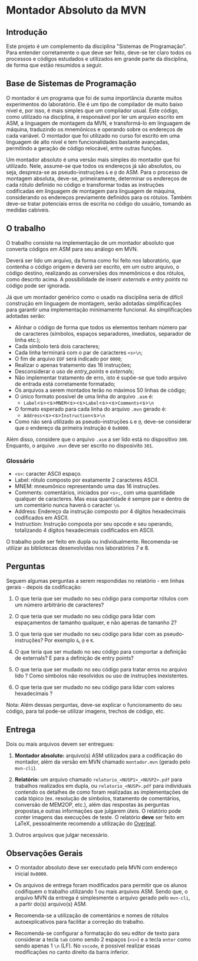# Montador Absoluto da MVN

## Introdução

Este projeto é um complemento da disciplina "Sistemas de Programação".
Para entender corretamente o que deve ser feito, deve-se ter claro todos
os processos e códigos estudados e utilizados em grande parte da
disciplina, de forma que estão resumidos a seguir.

## Base de Sistemas de Programação

O montador é um programa que foi de suma importância durante muitos
experimentos do laboratório. Ele é um tipo de compilador de muito baixo
nível e, por isso, é mais simples que um compilador usual. Este
código, como utilizado na disciplina, é responsável por ler um arquivo
escrito em ASM, a linguagem de montagem da MVN, e transformá-lo em
linguagem de máquina, traduzindo os mnemônicos e operando sobre os
endereços de cada variável. O montador que foi utilizado no curso foi
escrito em uma linguagem de alto nível e tem funcionalidades bastante
avançadas, permitindo a geração de código relocável, entre outras funções.

Um montador absoluto é uma versão mais simples do montador que foi
utilizado. Nele, assume-se que todos os endereços já são absolutos, ou
seja, despreza-se as pseudo-instruções `&` e `@` do ASM. Para o
processo de montagem absoluta, deve-se, primeiramente, determinar os
endereços de cada rótulo definido no código e transformar todas as
instruções codificadas em linguagem de montagem para linguagem de
máquina, considerando os endereços previamente definidos para os
rótulos. Também deve-se tratar potenciais erros de escrita no código do
usuário, tomando as medidas cabíveis.

## O trabalho

O trabalho consiste na implementação de um montador absoluto que
converta códigos em ASM para seu análogo em MVN.

Deverá ser lido um arquivo, da forma como foi feito nos laboratório, que
contenha o código origem e deverá ser escrito, em um outro arquivo, o
código destino, realizando as conversões dos mnemônicos e dos rótulos,
como descrito acima. A possibilidade de inserir _externals_ e _entry points_
no código pode ser ignorada.

Já que um montador genérico como o usado na disciplina seria de difícil
construção em linguagem de montagem, serão adotadas simplificações
para garantir uma implementação minimamente funcional. As simplificações adotadas serão:

* Alinhar o código de forma que todos os elementos tenham número par de
  caracteres (símbolos, espaços separadores, imediatos, separador de linha
  etc.);
* Cada símbolo terá dois caracteres;
* Cada linha terminará com o par de caracteres `<s>\n`;
* O fim de arquivo `EOF` será indicado por `0000`;
* Realizar o apenas tratamento das 16 instruções;
* Desconsiderar o uso de _entry_points_ e _externals_;
* Não implementar tratamento de erro, isto é supõe-se que todo arquivo de entrada está corretamente formatado;
* Os arquivos a serem montados terão no máximos 50 linhas de código;
* O único formato possível de uma linha do arquivo `.asm` é:
  * `Label`\<s>\<s>`MNEM`\<s>\<s>`Label`\<s>\<s>`Comments`\<s>`\n`
* O formato esperado para cada linha do arquivo `.mvn` gerado é:
  * `Address`\<s>\<s>`Instruction`\<s>`\n`
* Como não será utilizado as pseudo-instruções `&` e `@`, deve-se considerar que o endereço da primeira instrução é `0x0000`.

Além disso, considere que o arquivo `.asm` a ser lido está no dispositivo `300`.
Enquanto, o arquivo `.mvn` deve ser escrito no disposivito `301`.

### Glossário

* `<s>`: caracter ASCII espaço.
* Label: rótulo composto por exatamente 2 caracteres ASCII.
* MNEM: mneumônico representando uma das 16 instruções.
* Comments: comentários, iniciados por `<s>;`, com uma quantidade qualquer de caracteres. Mas essa quantidade é sempre par e dentro de um comentário nunca haverá o caracter `\n`.
* Address: Endereço da instrução composto por 4 dígitos hexadecimais codificados em ASCII.
* Instruction: Instrução composta por seu opcode e seu operando, totalizando 4 dígitos hexadecimais codificados em ASCII.

O trabalho pode ser feito em dupla ou individualmente. Recomenda-se utilizar as bibliotecas desenvolvidas nos laboratórios 7 e 8.

## Perguntas

Seguem algumas perguntas a serem respondidas no relatório - em linhas gerais - depois da codificação:

1.  O que teria que ser mudado no seu código para comportar rótulos com um número arbitrário de caracteres?

2.  O que teria que ser mudado no seu código para lidar com espaçamentos de tamanho qualquer, e não apenas de tamanho 2?

3. O que teria que ser mudado no seu código para lidar com as pseudo-instruções? Por exemplo `&`, `@` e `K`.

4.  O que teria que ser mudado no seu código para comportar a definição
    de externals? E para a definição de entry points?

5.  O que teria que ser mudado no seu código para tratar erros no arquivo lido ? Como símbolos não resolvidos ou uso de instruções inexistentes.

6. O que teria que ser mudado no seu código para lidar com valores hexadecimais ?

Nota: Além dessas perguntas, deve-se explicar o funcionamento do seu código, para tal pode-se utilizar imagens, trechos de código, etc.

## Entrega

Dois ou mais arquivos devem ser entregues:

1.  **Montador absoluto:** arquivo(s) ASM utilizados para a codificação do montador, 
    além da versão em MVN chamado `montador.mvn` (gerado pelo `mvn-cli`).

2.  **Relatório:** um arquivo chamado `relatorio_<NUSP1>_<NUSP2>.pdf` para
    trabalhos realizados em dupla, ou `relatorio_<NUSP>.pdf` para individuais
    contendo os detalhes de como foram realizadas as implementações de cada tópico (ex. resolução de símbolos, tratamento de comentários, conversão de MEM2OP, etc.), além das respostas às perguntas propostas,e outras informações que julgarem úteis.
    O relatório pode conter imagens das execuções de teste. O relatório **deve** ser feito em LaTeX, pessoalmente recomendo a utilização do [Overleaf](https://pt.overleaf.com/).

3.  Outros arquivos que julgar necessário.

## Observações Gerais

* O montador absoluto deve ser executado pela MVN com endereço inicial `0x0000`.

* Os arquivos de entrega foram modificados para permitir que os alunos codifiquem o trabalho utilizando 1 ou mais arquivos ASM. Sendo que, o arquivo MVN da entrega é simplesmente o arquivo gerado pelo `mvn-cli`, a partir do(s) arquivo(s) ASM.

* Recomenda-se a utilização de comentários e nomes de rótulos autoexplicativos para facilitar a correção do trabalho.

* Recomenda-se configurar a formatação do seu editor de texto para considerar a tecla `tab` como sendo 2 espaços (`<s>`) e a tecla `enter` como sendo apenas 1 `\n` (LF). No `vscode`, é possível realizar essas modificações no canto direito da barra inferior.
